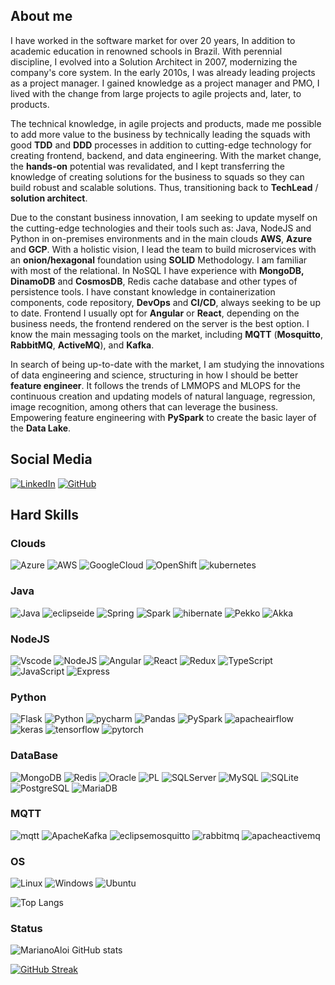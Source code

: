 
## About me

I have worked in the software market for
over 20 years, In addition to academic education in renowned schools in Brazil.
With perennial discipline, I evolved into a Solution Architect in 2007,
modernizing the company&apos;s core system. In the early 2010s, I was already
leading projects as a project manager. I gained knowledge as a project manager
and PMO, I lived with the change from large projects to agile projects and,
later, to products.

The technical knowledge, in agile projects
and products, made me possible to add more value to the business by technically
leading the squads with good <b>TDD</b> and <b>DDD</b> processes in addition to
cutting-edge technology for creating frontend, backend, and data engineering.
With the market change, the <b>hands-on</b> potential was revalidated, and I
kept transferring the knowledge of creating solutions for the business to
squads so they can build robust and scalable solutions. Thus, transitioning
back to <b>TechLead</b> / <b>solution architect</b>.

Due to the constant business innovation, I
am seeking to update myself on the cutting-edge technologies and their tools
such as: Java, NodeJS and Python in on-premises environments and in the main
clouds <b>AWS</b>, <b>Azure</b> and <b>GCP</b>. With a holistic vision, I lead
the team to build microservices with an <b>onion/hexagonal</b> foundation using
<b>SOLID</b> Methodology. I am familiar with most of the relational. In NoSQL I
have experience with <b>MongoDB,</b> <b>DinamoDB</b> and <b>CosmosDB</b>, Redis
cache database and other types of persistence tools. I have constant knowledge
in containerization components, code repository, <b>DevOps</b> and <b>CI/CD</b>,
always seeking to be up to date. Frontend I usually opt for <b>Angular</b> or <b>React</b>,
depending on the business needs, the frontend rendered on the server is the
best option. I know the main messaging tools on the market, including <b>MQTT</b>
(<b>Mosquitto</b>, <b>RabbitMQ</b>, <b>ActiveMQ</b>), and <b>Kafka</b>.

In search of being up-to-date with the
market, I am studying the innovations of data engineering and science,
structuring in how I should be better <b>feature engineer</b>. It follows the
trends of LMMOPS and MLOPS for the continuous creation and updating models of
natural language, regression, image recognition, among others that can leverage
the business. Empowering feature engineering with <b>PySpark</b> to create the
basic layer of the <b>Data Lake</b>. 


## Social Media
[![LinkedIn](https://img.shields.io/badge/LinkedIn-0077B5?style=for-the-badge&logo=linkedin&logoColor=white)](https://www.linkedin.com/in/maloi/)
[![GitHub](https://img.shields.io/badge/GitHub-DDD?style=for-the-badge&logo=github&logoColor=30A3DC)](https://github.com/marianoaloi)

## Hard Skills
### Clouds
![Azure](https://img.shields.io/badge/Azure-blue?style=for-the-badge&logo=microsoft%20azure&logoColor=blue&labelColor=FFFFFF&link=https%3A%2F%2Fimages.app.goo.gl%2FK7PN1jYJd57x4q7A8)
![AWS](https://img.shields.io/badge/AWS-000.svg?style=for-the-badge&logo=amazon-aws&logoColor=white)
![GoogleCloud](https://img.shields.io/badge/GoogleCloud-%234285F4.svg?style=for-the-badge&logo=google-cloud&logoColor=white)
![OpenShift](https://img.shields.io/badge/Openshift-000?style=for-the-badge&logo=redhat&logoColor=red)
![kubernetes](https://img.shields.io/badge/kubernetes-%23326CE5?style=for-the-badge&logo=kubernetes&logoColor=%23326CE5&labelColor=FFFFFF)

### Java
![Java](https://img.shields.io/badge/java-%23ED8B00.svg?style=for-the-badge&logo=openjdk&logoColor=%23000000&labelColor=FFFFFF)
![eclipseide](https://img.shields.io/badge/eclipse-%232C2255.svg?style=for-the-badge&logo=eclipseide&logoColor=%232C2255&labelColor=FFFFFF)
![Spring](https://img.shields.io/badge/spring-%236DB33F.svg?style=for-the-badge&logo=spring&logoColor=white)
![Spark](https://img.shields.io/badge/spark-%23E25A1C.svg?style=for-the-badge&logo=apache-spark&logoColor=%23E25A1C&labelColor=FFFFFF)
![hibernate](https://img.shields.io/badge/hibernate-%2359666C.svg?style=for-the-badge&logo=hibernate&logoColor=%2359666C&labelColor=FFFFFF)
![Pekko](https://img.shields.io/badge/Pekko-%23404d59.svg?style=for-the-badge&logo=Pekko&logoColor=%2361DAFB)
![Akka](https://img.shields.io/badge/Akka-%23404d59.svg?style=for-the-badge&logo=Akka&logoColor=%2361DAFB)

### NodeJS
![Vscode](https://img.shields.io/badge/Vscode-007ACC?style=for-the-badge&logo=visual-studio-code&logoColor=white)
![NodeJS](https://img.shields.io/badge/node.js-6DA55F?style=for-the-badge&logo=node.js&logoColor=white)
![Angular](https://img.shields.io/badge/Angular-DD0031?style=for-the-badge&logo=angular&logoColor=white)
![React](https://img.shields.io/badge/React-20232A?style=for-the-badge&logo=react&logoColor=61DAFB)
![Redux](https://img.shields.io/badge/redux-%23593d88.svg?style=for-the-badge&logo=redux&logoColor=white)
![TypeScript](https://img.shields.io/badge/TypeScript-007ACC?style=for-the-badge&logo=typescript&logoColor=white)
![JavaScript](https://img.shields.io/badge/JavaScript-F7DF1E?style=for-the-badge&logo=javascript&logoColor=black)
![Express](https://img.shields.io/badge/express.js-%23404d59.svg?style=for-the-badge&logo=express&logoColor=%2361DAFB)

### Python
![Flask](https://img.shields.io/badge/flask-%23000.svg?style=for-the-badge&logo=flask&logoColor=white)
![Python](https://img.shields.io/badge/python-3670A0?style=for-the-badge&logo=python&logoColor=ffdd54)
![pycharm](https://img.shields.io/badge/pycharm-000000?style=for-the-badge&logo=pycharm&logoColor=000000&labelColor=FFFFFF)
![Pandas](https://img.shields.io/badge/Pandas-3670A0?style=for-the-badge&logo=Pandas&logoColor=150458)
![PySpark](https://img.shields.io/badge/PySpark-3670A0?style=for-the-badge&logo=apache-spark&logoColor=150458&labelColor=FFFFFF)
![apacheairflow](https://img.shields.io/badge/airflow-000000?style=for-the-badge&logo=apacheairflow&logoColor=%23017CEE&labelColor=FFFFFF)
![keras](https://img.shields.io/badge/keras-3670A0?style=for-the-badge&logo=keras&logoColor=%23D00000&labelColor=FFFFFF)
![tensorflow](https://img.shields.io/badge/tensorflow-3670A0?style=for-the-badge&logo=tensorflow&logoColor=%23FF6F00&labelColor=FFFFFF)
![pytorch](https://img.shields.io/badge/pytorch-3670A0?style=for-the-badge&logo=pytorch&logoColor=%23EE4C2C&labelColor=FFFFFF)

### DataBase
![MongoDB](https://img.shields.io/badge/MongoDB-%234ea94b.svg?style=for-the-badge&logo=mongodb&logoColor=white)
![Redis](https://img.shields.io/badge/redis-%23DD0031.svg?style=for-the-badge&logo=redis&logoColor=white)
![Oracle](https://img.shields.io/badge/oracle-%231287B1.svg?style=for-the-badge&logo=oracle&logoColor=FF0000&labelColor=FFFFFF&color=FF0000)
![PL](https://img.shields.io/badge/PL%2FSQL-FFFFFF?style=for-the-badge&logo=oracle&logoColor=FF0000&labelColor=FFFFFF&color=FF0000)
![SQLServer](https://img.shields.io/badge/%53%71%6C%2D%53%65%72%76%65%72-FFFFFF?style=for-the-badge&logo=microsoftsqlserver&logoColor=FF0000&labelColor=FFFFFF&color=593d88)
![MySQL](https://img.shields.io/badge/MySQL-00000F?style=for-the-badge&logo=mysql&logoColor=000000&labelColor=FFFFFF)
![SQLite](https://img.shields.io/badge/SQLite-000?style=for-the-badge&logo=sqlite&logoColor=07405E&labelColor=FFFFFF)
![PostgreSQL](https://img.shields.io/badge/PostgreSQL-000?style=for-the-badge&logo=postgresql&labelColor=FFFFFF)
![MariaDB](https://img.shields.io/badge/MariaDB-003545?style=for-the-badge&logo=mariadb&logoColor=white)

### MQTT
![mqtt](https://img.shields.io/badge/mqtt-003545?style=for-the-badge&logo=mqtt&logoColor=purple&labelColor=FFFFFF)
![ApacheKafka](https://img.shields.io/badge/Kafka-003545?style=for-the-badge&logo=apachekafka&logoColor=FF0000&labelColor=FFFFFF)
![eclipsemosquitto](https://img.shields.io/badge/mosquitto-003545?style=for-the-badge&logo=eclipsemosquitto&logoColor=000000&labelColor=FFFFFF)
![rabbitmq](https://img.shields.io/badge/rabbitmq-003545?style=for-the-badge&logo=rabbitmq&logoColor=000000&labelColor=FFFFFF)
![apacheactivemq](https://img.shields.io/badge/activemq-003545?style=for-the-badge&logo=apacheactivemq&logoColor=000000&labelColor=FFFFFF)

### OS
![Linux](https://img.shields.io/badge/Linux-000?style=for-the-badge&logo=linux&logoColor=FCC624)
![Windows](https://img.shields.io/badge/Windows-000?style=for-the-badge&logo=windows&logoColor=2CA5E0)
![Ubuntu](https://img.shields.io/badge/Ubuntu-35495E?style=for-the-badge&logo=ubuntu&logoColor=2CA5E0)

![Top Langs](https://github-readme-stats-git-masterrstaa-rickstaa.vercel.app/api/top-langs/?username=marianoaloi&layout=compact&bg_color=000&border_color=30A3DC&title_color=E94D5F&text_color=FFF)

### Status

![MarianoAloi GitHub stats](https://github-readme-stats.vercel.app/api?username=marianoaloi&theme=vue&show_icons=true)

[![GitHub Streak](https://streak-stats.demolab.com?user=marianoaloi&theme=vue&locale=pt_BR)](https://git.io/streak-stats)